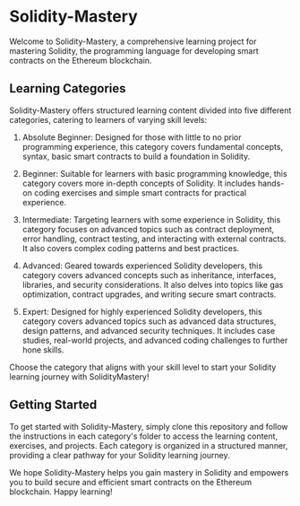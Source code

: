 # Solidity-Mastery

Welcome to Solidity-Mastery, a comprehensive learning project for mastering Solidity, the programming language for developing smart contracts on the Ethereum blockchain.

## Learning Categories

Solidity-Mastery offers structured learning content divided into five different categories, catering to learners of varying skill levels:

1. Absolute Beginner: Designed for those with little to no prior programming experience, this category covers fundamental concepts, syntax, basic smart contracts to build a foundation in Solidity.

2. Beginner: Suitable for learners with basic programming knowledge, this category covers more in-depth concepts of Solidity. It includes hands-on coding exercises and simple smart contracts for practical experience.

3. Intermediate: Targeting learners with some experience in Solidity, this category focuses on advanced topics such as contract deployment, error handling, contract testing, and interacting with external contracts. It also covers complex coding patterns and best practices.

4. Advanced: Geared towards experienced Solidity developers, this category covers advanced concepts such as inheritance, interfaces, libraries, and security considerations. It also delves into topics like gas optimization, contract upgrades, and writing secure smart contracts.

5. Expert: Designed for highly experienced Solidity developers, this category covers advanced topics such as advanced data structures, design patterns, and advanced security techniques. It includes case studies, real-world projects, and advanced coding challenges to further hone skills.

Choose the category that aligns with your skill level to start your Solidity learning journey with SolidityMastery!

## Getting Started

To get started with Solidity-Mastery, simply clone this repository and follow the instructions in each category's folder to access the learning content, exercises, and projects. Each category is organized in a structured manner, providing a clear pathway for your Solidity learning journey.

We hope Solidity-Mastery helps you gain mastery in Solidity and empowers you to build secure and efficient smart contracts on the Ethereum blockchain. Happy learning!
